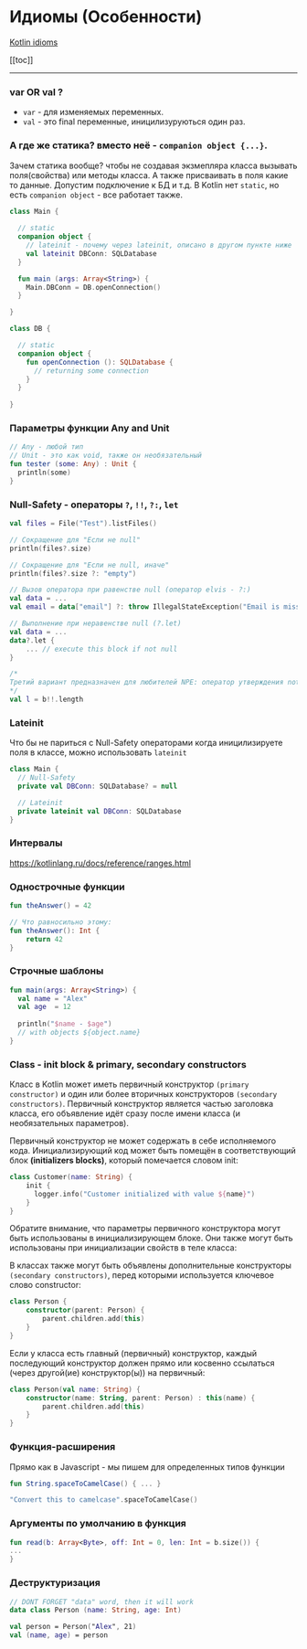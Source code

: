 # Идиомы (Особенности) 

[Kotlin idioms](https://kotlinlang.ru/docs/reference/idioms.html)

[[toc]]

--- 

### var OR val ?
* `var` - для изменяемых переменных. 
* `val` - это final переменные, иницилизуруються один раз.

### А где же статика? вместо неё - `companion object {...}`. 
Зачем статика вообще? чтобы не создавая экзмепляра класса вызывать поля(свойства) или методы класса. А также присваивать в поля какие то данные. Допустим подключение к БД и т.д. В Kotlin нет `static`, но есть `companion object` - все работает также.       
```Kotlin
class Main {
 
  // static
  companion object {
    // lateinit - почему через lateinit, описано в другом пункте ниже
    val lateinit DBConn: SQLDatabase
  }

  fun main (args: Array<String>) {
    Main.DBConn = DB.openConnection()     
  }

}

class DB {

  // static 
  companion object {
    fun openConnection (): SQLDatabase {
      // returning some connection
    }
  }
  
}
```

### Параметры функции Any and Unit
```Kotlin
// Any - любой тип
// Unit - это как void, также он необязательный
fun tester (some: Any) : Unit {
  println(some)
}

```

### Null-Safety - операторы `?`,  `!!`,  `?:`, `let`  
```Kotlin
val files = File("Test").listFiles()

// Сокращение для "Если не null"
println(files?.size)

// Сокращение для "Если не null, иначе"
println(files?.size ?: "empty")

// Вызов оператора при равенстве null (оператор elvis - ?:)
val data = ...
val email = data["email"] ?: throw IllegalStateException("Email is missing!")

// Выполнение при неравенстве null (?.let)
val data = ...
data?.let {
    ... // execute this block if not null
}

/*
Третий вариант предназначен для любителей NPE: оператор утверждения not-null (!!) преобразует любое значение в ненулевой тип и выдает исключение, если значение равно null. Мы можем написать b !!, и это вернет ненулевое значение b (например, строку в нашем примере) или бросит NPE, если b равно нулю:
*/
val l = b!!.length
```

### Lateinit
Что бы не париться с Null-Safety операторами когда иницилизируете поля в классе, можно использовать `lateinit`
```Kotlin
class Main {
  // Null-Safety
  private val DBConn: SQLDatabase? = null

  // Lateinit
  private lateinit val DBConn: SQLDatabase
}
```

###  Интервалы
https://kotlinlang.ru/docs/reference/ranges.html


### Однострочные функции
```Kotlin
fun theAnswer() = 42

// Что равносильно этому:
fun theAnswer(): Int {
    return 42
}
```


### Строчные шаблоны
```Kotlin
fun main(args: Array<String>) {
  val name = "Alex"
  val age  = 12
 
  println("$name - $age")
  // with objects ${object.name}
}
```

### Class - init block & primary, secondary constructors
Класс в Kotlin может иметь первичный конструктор `(primary constructor)` и один или более вторичных конструкторов `(secondary constructors)`. Первичный конструктор является частью заголовка класса, его объявление идёт сразу после имени класса (и необязательных параметров). 

Первичный конструктор не может содержать в себе исполняемого кода. Инициализирующий код может быть помещён в соответствующий блок **(initializers blocks)**, который помечается словом init:
```Kotlin
class Customer(name: String) {
    init {
      logger.info("Customer initialized with value ${name}")
    }
}
```
Обратите внимание, что параметры первичного конструктора могут быть использованы в инициализирующем блоке. Они также могут быть использованы при инициализации свойств в теле класса:

В классах также могут быть объявлены дополнительные конструкторы `(secondary constructors)`, перед которыми используется ключевое слово constructor:
```Kotlin
class Person {
    constructor(parent: Person) {
        parent.children.add(this)
    }
}
```

Если у класса есть главный (первичный) конструктор, каждый последующий конструктор должен прямо или косвенно ссылаться (через другой(ие) конструктор(ы)) на первичный:

```Kotlin
class Person(val name: String) {
    constructor(name: String, parent: Person) : this(name) {
        parent.children.add(this)
    }
}
```


### Функция-расширения 
Прямо как в Javascript - мы пишем для определенных типов функции

```Kotlin
fun String.spaceToCamelCase() { ... }

"Convert this to camelcase".spaceToCamelCase()
```

### Аргументы по умолчанию в функция 
```Kotlin
fun read(b: Array<Byte>, off: Int = 0, len: Int = b.size()) {
...
}
```

### Деструктуризация  
```Kotlin
// DONT FORGET "data" word, then it will work
data class Person (name: String, age: Int)

val person = Person("Alex", 21)
val (name, age) = person 
```

